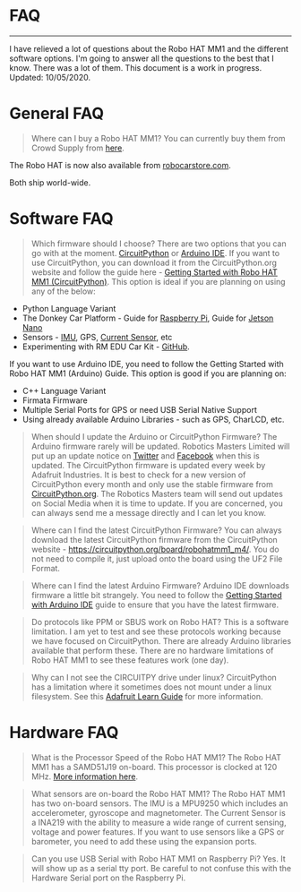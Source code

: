 # FAQ
---------
I have relieved a lot of questions about the Robo HAT MM1 and the different software options.
I'm going to answer all the questions to the best that I know.   There was a lot of them.
This document is a work in progress.  Updated: 10/05/2020.

# General FAQ
> Where can I buy a Robo HAT MM1?
You can currently buy them from Crowd Supply from [here](https://www.crowdsupply.com/robotics-masters/robo-hat-mm1).  

The Robo HAT is now also available from [robocarstore.com](https://www.robocarstore.com/products/robo-hat-mm1). 

Both ship world-wide.

# Software FAQ
> Which firmware should I choose?
There are two options that you can go with at the moment.  [CircuitPython](firmwares/circuitpython) or [Arduino IDE](firmwares/arduino).
If you want to use CircuitPython, you can download it from the CircuitPython.org website and follow the guide here - [Getting Started with Robo HAT MM1 (CircuitPython)](https://www.hackster.io/wallarug/getting-started-with-robohat-mm1-circuitpython-d3ee77).   This option is ideal if you are planning on using any of the below:
- Python Language Variant
- The Donkey Car Platform - Guide for [Raspberry Pi](https://www.hackster.io/wallarug/autonomous-cars-with-robo-hat-mm1-8d0e65), Guide for [Jetson Nano](https://www.hackster.io/wallarug/donkey-car-with-jetson-nano-robo-hat-mm1-e53e21)
- Sensors - [IMU](https://github.com/wallarug/CircuitPython_MPU9250), GPS, [Current Sensor](https://github.com/adafruit/Adafruit_CircuitPython_INA219), etc
- Experimenting with RM EDU Car Kit - [GitHub](https://github.com/robotics-masters/EduCar).

If you want to use Arduino IDE, you need to follow the Getting Started with Robo HAT MM1 (Arduino) Guide.  This option is good if you are planning on:
- C++ Language Variant
- Firmata Firmware
- Multiple Serial Ports for GPS or need USB Serial Native Support
- Using already available Arduino Libraries - such as GPS, CharLCD, etc.

> When should I update the Arduino or CircuitPython Firmware?
The Arduino firmware rarely will be updated.  Robotics Masters Limited will put up an update notice on [Twitter]() and [Facebook]() when this is updated.
The CircuitPython firmware is updated every week by Adafruit Industries.  It is best to check for a new version of CircuitPython every month and only use the stable firmware from [CircuitPython.org](https://circuitpython.org/).   The Robotics Masters team will send out updates on Social Media when it is time to update.
If you are concerned, you can always send me a message directly and I can let you know.

> Where can I find the latest CircuitPython Firmware?
You can always download the latest CircuitPython firmware from the CircuitPython website - https://circuitpython.org/board/robohatmm1_m4/.  You do not need to compile it, just upload onto the board using the UF2 File Format.

> Where can I find the latest Arduino Firmware?
Arduino IDE downloads firmware a little bit strangely.  You need to follow the [Getting Started with Arduino IDE](https://www.hackster.io/wallarug/getting-started-with-robohat-mm1-arduino-ide-1d1954) guide to ensure that you have the latest firmware.

> Do protocols like PPM or SBUS work on Robo HAT?
This is a software limitation.  I am yet to test and see these protocols working because we have focused on CircuitPython.  There are already Arduino libraries available that perform these.  There are no hardware limitations of Robo HAT MM1 to see these features work (one day).

> Why can I not see the CIRCUITPY drive under linux?
CircuitPython has a limitation where it sometimes does not mount under a linux filesystem.
See this [Adafruit Learn Guide](https://learn.adafruit.com/welcome-to-circuitpython/the-circuitpy-drive#renaming-circuitpy-on-linux-6-10) for more information.

# Hardware FAQ
> What is the Processor Speed of the Robo HAT MM1?
The Robo HAT MM1 has a SAMD51J19 on-board.  This processor is clocked at 120 MHz.  [More information here](https://www.microchip.com/wwwproducts/en/ATSAMD51J19A).

> What sensors are on-board the Robo HAT MM1?
The Robo HAT MM1 has two on-board sensors.
The IMU is a MPU9250 which includes an accelerometer, gyroscope and magnetometer.
The Current Sensor is a INA219 with the ability to measure a wide range of current sensing, voltage and power features.
If you want to use sensors like a GPS or barometer, you need to add these using the expansion ports.

> Can you use USB Serial with Robo HAT MM1 on Raspberry Pi?
Yes.  It will show up as a serial tty port.  Be careful to not confuse this with the Hardware Serial port on the Raspberry Pi.